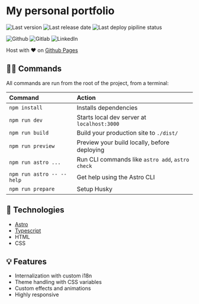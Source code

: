 # My personal portfolio

![Last version](https://img.shields.io/github/v/release/ryubi98/portfolio?label=Version)
![Last release date](https://img.shields.io/github/release-date/ryubi98/portfolio?label=Last%20release%20date)
![Last deploy pipiline status](https://img.shields.io/github/actions/workflow/status/ryubi98/portfolio/deploy-github-pages.yml?label=Pipeline)

![Github](https://img.shields.io/badge/Github----?style=social&logo=github&link=https://github.com/Ryubi98)
![Gitlab](https://img.shields.io/badge/Gitlab----?style=social&logo=gitlab&link=https://gitlab.com/Ryubi98)
![LinkedIn](https://img.shields.io/badge/LinkedIn----?style=social&logo=linkedin&link=https://linkedin.com/in/antonin-ginet)

Host with ❤️ on [Github Pages](https://ryubi98.github.io/portfolio)

## 🧑‍💻 Commands

All commands are run from the root of the project, from a terminal:

| Command                   | Action                                           |
| :------------------------ | :----------------------------------------------- |
| `npm install`             | Installs dependencies                            |
| `npm run dev`             | Starts local dev server at `localhost:3000`      |
| `npm run build`           | Build your production site to `./dist/`          |
| `npm run preview`         | Preview your build locally, before deploying     |
| `npm run astro ...`       | Run CLI commands like `astro add`, `astro check` |
| `npm run astro -- --help` | Get help using the Astro CLI                     |
| `npm run prepare`         | Setup Husky                                      |

## 🚀 Technologies

- [Astro](https://astro.build/)
- [Typescript](https://www.typescriptlang.org/)
- HTML
- CSS

## 💡 Features

- Internalization with custom i18n
- Theme handling with CSS variables
- Custom effects and animations
- Highly responsive
